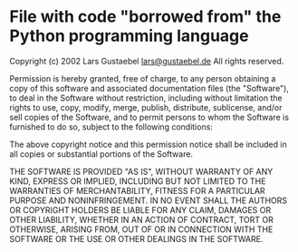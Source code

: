 # File with code "borrowed from" the Python programming language


Copyright (c) 2002 Lars Gustaebel <lars@gustaebel.de>
All rights reserved.

Permission  is  hereby granted,  free  of charge,  to  any person obtaining a  copy of  this software  and associated documentation files  (the  "Software"),  to   deal  in  the  Software   without restriction,  including  without limitation  the  rights to  use, copy, modify, merge, publish, distribute, sublicense, and/or sell copies  of  the  Software,  and to  permit  persons  to  whom the Software  is  furnished  to  do  so,  subject  to  the  following conditions:

The above copyright  notice and this  permission notice shall  be included in all copies or substantial portions of the Software.

THE SOFTWARE IS PROVIDED "AS  IS", WITHOUT WARRANTY OF ANY  KIND, EXPRESS OR IMPLIED, INCLUDING  BUT NOT LIMITED TO  THE WARRANTIES OF  MERCHANTABILITY,  FITNESS   FOR  A  PARTICULAR   PURPOSE  AND NONINFRINGEMENT.  IN  NO  EVENT SHALL  THE  AUTHORS  OR COPYRIGHT HOLDERS  BE LIABLE  FOR ANY  CLAIM, DAMAGES  OR OTHER  LIABILITY, WHETHER  IN AN  ACTION OF  CONTRACT, TORT  OR OTHERWISE,  ARISING FROM, OUT OF OR IN CONNECTION WITH THE SOFTWARE OR THE USE OR OTHER DEALINGS IN THE SOFTWARE.
